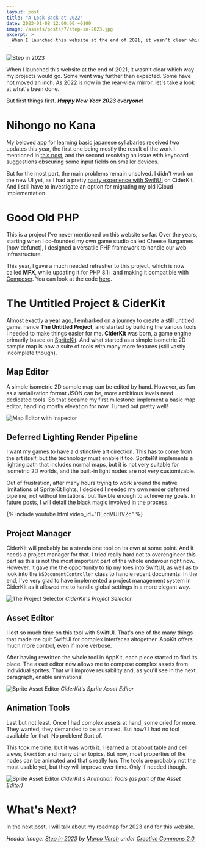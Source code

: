 ```yaml
---
layout: post
title: "A Look Back at 2022"
date: 2023-01-08 12:00:00 +0100
image: /assets/posts/7/step-in-2023.jpg
excerpt: >
  When I launched this website at the end of 2021, it wasn’t clear which way my projects would go. Some went way further than expected. Some have not moved an inch. In this post, I take a look at what's been done, now 2022 is in the rear-view mirror.
---
```


![Step in 2023](/assets/posts/7/step-in-2023.jpg)

When I launched this website at the end of 2021, it wasn't clear which way my projects would go. Some went way further than expected. Some have not moved an inch. As 2022 is now in the rear-view mirror, let's take a look at what's been done.

But first things first. **_Happy New Year 2023 everyone!_**

# Nihongo no Kana

My beloved app for learning basic japanese syllabaries received two updates this year, the first one being mostly the result of the work I mentioned in [this post](/2021/12/05/1-objc-to-swift-part1.html), and the second resolving an issue with keyboard suggestions obscuring some input fields on smaller devices.

But for the most part, the main problems remain unsolved. I didn't work on the new UI yet, as I had a pretty [nasty experience with SwiftUI](/2022/08/28/5-tup-why-i-quit-using-swiftui.html) on CiderKit. And I still have to investigate an option for migrating my old iCloud implementation.

# Good Old PHP

This is a project I've never mentioned on this website so far. Over the years, starting when I co-founded my own game studio called Cheese Burgames (now defunct), I designed a versatile PHP framework to handle our web infrastructure.

This year, I gave a much needed refresher to this project, which is now called **MFX**, while updating it for PHP 8.1+ and making it compatible with [Composer](https://getcomposer.org/). You can look at the code [here](https://github.com/chsxf/mfx).

# The Untitled Project & CiderKit

Almost exactly [a year ago](/2022/01/15/2-the-untitled-project.html), I embarked on a journey to create a still untitled game, hence **The Untitled Project**, and started by building the various tools I needed to make things easier for me. **CiderKit** was born, a game engine primarily based on [SpriteKit](https://developer.apple.com/spritekit/). And what started as a simple isometric 2D sample map is now a suite of tools with many more features (still vastly incomplete though).

## Map Editor

A simple isometric 2D sample map can be edited by hand. However, as fun as a serialization format JSON can be, more ambitious levels need dedicated tools. So that became my first milestone: implement a basic map editor, handling mostly elevation for now. Turned out pretty well!

![Map Editor with Inspector](/assets/posts/7/map-editor-with-inspector.png)

## Deferred Lighting Render Pipeline

I want my games to have a distinctive art direction. This has to come from the art itself, but the technology must enable it too. SpriteKit implements a lighting path that includes normal maps, but it is not very suitable for isometric 2D worlds, and the built-in light nodes are not very customizable.

Out of frustration, after many hours trying to work around the native limitations of SpriteKit lights, I decided I needed my own render deferred pipeline, not without limitations, but flexible enough to achieve my goals. In future posts, I will detail the black magic involved in the process.

{% include youtube.html video_id="l1EcdVUHVZc" %}

## Project Manager

CiderKit will probably be a standalone tool on its own at some point. And it needs a project manager for that. I tried really hard not to overengineer this part as this is not the most important part of the whole endavour right now. However, it gave me the opportunity to tip my toes into SwiftUI, as well as to look into the `NSDocumentController` class to handle recent documents. In the end, I've very glad to have implemented a project management system in CiderKit as it allowed me to handle global settings in a more elegant way.

![The Project Selector](/assets/posts/7/project-selector.png)
_CiderKit's Project Selector_

## Asset Editor

I lost so much time on this tool with SwiftUI. That's one of the many things that made me quit SwiftUI for complex interfaces altogether. AppKit offers much more control, even if more verbose.

After having rewritten the whole tool in AppKit, each piece started to find its place. The asset editor now allows me to compose complex assets from individual sprites. That will improve reusability and, as you'll see in the next paragraph, enable animations!

![Sprite Asset Editor](/assets/posts/7/sprite-asset-editor.png)
_CiderKit's Sprite Asset Editor_

## Animation Tools

Last but not least. Once I had complex assets at hand, some cried for more. They wanted, they demanded to be animated. But how? I had no tool available for that. No problem! Sort of.

This took me time, but it was worth it. I learned a lot about table and cell views, `SKAction` and many other topics. But now, most properties of the nodes can be animated and that's really fun. The tools are probably not the most usable yet, but they will improve over time. Only if needed though.

![Sprite Asset Editor](/assets/posts/7/animation-tools.png)
_CiderKit's Animation Tools (as part of the Asset Editor)_

# What's Next?

In the next post, I will talk about my roadmap for 2023 and for this website.

_Header image: [Step in 2023](https://foto.wuestenigel.com/step-in-2023/) by [Marco Verch](https://linktr.ee/wuestenigel) under [Creative Commons 2.0](https://creativecommons.org/licenses/by/2.0/)_
